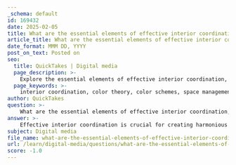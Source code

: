 ```yaml
---
_schema: default
id: 169432
date: 2025-02-05
title: What are the essential elements of effective interior coordination, particularly in color schemes and space management?
article_title: What are the essential elements of effective interior coordination, particularly in color schemes and space management?
date_format: MMM DD, YYYY
post_on_text: Posted on
seo:
  title: QuickTakes | Digital media
  page_description: >-
    Explore the essential elements of effective interior coordination, focusing on color schemes and space management. Learn how to create harmonious spaces through color theory, functional layouts, material selection, and architectural integration.
  page_keywords: >-
    interior coordination, color theory, color schemes, space management, functional layout, proportions and scale, zoning, material selection, architectural integration, natural light, user experience, atmosphere, focal points, texture and warmth, durability, cohesive design
author: QuickTakes
question: >-
    What are the essential elements of effective interior coordination, particularly in color schemes and space management?
answer: >-
    Effective interior coordination is crucial for creating harmonious and functional spaces. Here are the essential elements to consider, particularly in color schemes and space management:\n\n### 1. **Color Schemes**\n   - **Color Theory**: Understanding the basics of color theory is vital. Colors can evoke emotions and set the mood of a space. For instance, soft blues and greens are often used in healthcare facilities to promote calmness, while vibrant colors can create a lively atmosphere.\n   - **Creating Atmospheres**: The choice of color can significantly influence the atmosphere. Bright colors can encourage social interaction, as seen in Emmanuel Moureaux's design for the Sugamo Shinkin Bank, which uses colorful elements to create a welcoming environment. Conversely, muted tones can foster a more contemplative space, suitable for areas like libraries.\n   - **Focal Points**: Strategic use of color can create focal points within a room. Brightly colored furniture or architectural elements can draw attention and enhance the visual interest of the space.\n\n### 2. **Space Management**\n   - **Functional Layout**: Effective space management involves creating a layout that maximizes functionality while ensuring ease of movement. This includes considering the flow between different areas, such as living rooms, dining areas, and kitchens, to ensure they work together seamlessly.\n   - **Proportions and Scale**: Selecting furniture and decor that are proportionate to the size of the space is essential. Oversized furniture in a small room can make it feel cramped, while too-small pieces in a large area can make it feel sparse.\n   - **Zoning**: Dividing a space into zones for different activities can enhance usability. For example, in an open-plan area, using rugs or furniture arrangements can help define spaces for dining, lounging, or working.\n\n### 3. **Material Selection**\n   - **Texture and Warmth**: The choice of materials can add depth and warmth to a space. Natural materials, such as wood and stone, can create a cozy atmosphere, while sleek, modern materials can contribute to a more contemporary feel.\n   - **Durability and Maintenance**: Selecting materials that are durable and easy to maintain is crucial, especially in high-traffic areas. This consideration ensures that the design remains functional and aesthetically pleasing over time.\n\n### 4. **Integration with Architecture**\n   - **Complementing Architectural Design**: Interior coordination should align with the overall architectural design of the building. This includes considering the style, proportions, and materials used in the architecture to create a cohesive look.\n   - **Natural Light and Views**: Maximizing natural light and views can enhance the interior experience. Thoughtful placement of windows and the use of reflective surfaces can help brighten spaces and connect occupants with the outdoors.\n\nIn summary, effective interior coordination requires a thoughtful approach to color schemes and space management, ensuring that all elements work together to create a cohesive, functional, and aesthetically pleasing environment. By considering these essential elements, designers can enhance the user experience and foster a sense of harmony within the space.
subject: Digital media
file_name: what-are-the-essential-elements-of-effective-interior-coordination-particularly-in-color-schemes-and-space-management.md
url: /learn/digital-media/questions/what-are-the-essential-elements-of-effective-interior-coordination-particularly-in-color-schemes-and-space-management
score: -1.0
---
```


&nbsp;